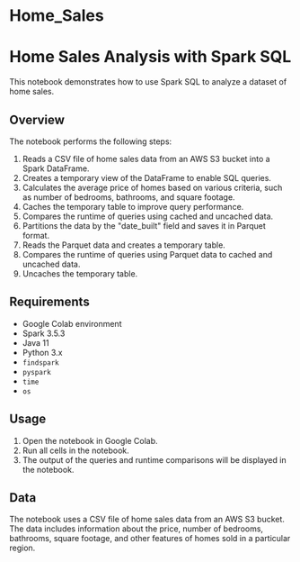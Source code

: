 # Home_Sales

# Home Sales Analysis with Spark SQL

This notebook demonstrates how to use Spark SQL to analyze a dataset of home sales.

## Overview

The notebook performs the following steps:

1. Reads a CSV file of home sales data from an AWS S3 bucket into a Spark DataFrame.
2. Creates a temporary view of the DataFrame to enable SQL queries.
3. Calculates the average price of homes based on various criteria, such as number of bedrooms, bathrooms, and square footage.
4. Caches the temporary table to improve query performance.
5. Compares the runtime of queries using cached and uncached data.
6. Partitions the data by the "date_built" field and saves it in Parquet format.
7. Reads the Parquet data and creates a temporary table.
8. Compares the runtime of queries using Parquet data to cached and uncached data.
9. Uncaches the temporary table.

## Requirements

- Google Colab environment
- Spark 3.5.3
- Java 11
- Python 3.x
- `findspark`
- `pyspark`
- `time`
- `os`

## Usage

1. Open the notebook in Google Colab.
2. Run all cells in the notebook.
3. The output of the queries and runtime comparisons will be displayed in the notebook.

## Data

The notebook uses a CSV file of home sales data from an AWS S3 bucket. The data includes information about the price, number of bedrooms, bathrooms, square footage, and other features of homes sold in a particular region.
